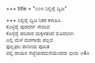 +++
title = "೦೦೪ ನಿಲ್ಲಿರೈ ದ್ವಿಜ"

+++
ನಿಲ್ಲಿರೈ ದ್ವಿಜ ನಿಕರ ಕಳುಹಿಸಿ                       
ಕೊಳ್ಳಿರೈ ಪುರವರ್ಗ ನೇಮವ                       
ಕೊಳ್ಳಿರೈ ಪರಿವಾರ ಮಕ್ಕಳತಂದೆ ಮೊದಲಾಗಿ             
ಎಲ್ಲಿ ಮೆಳೆ ಮರಗಾಡು ಪಲ್ಲವ                     
ಫುಲ್ಲಫಲ ಪಾನೀಯ ಪೂರಿತ                      
ವಲ್ಲಿ ರಾಯನ ಸೆಜ್ಜೆಯರಮನೆಯೆಂದನಾ ಭೀಮ      ॥4॥